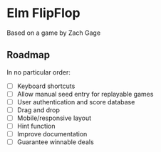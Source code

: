 # Elm FlipFlop
Based on a game by Zach Gage

## Roadmap
In no particular order:
- [ ] Keyboard shortcuts
- [ ] Allow manual seed entry for replayable games
- [ ] User authentication and score database
- [ ] Drag and drop
- [ ] Mobile/responsive layout
- [ ] Hint function
- [ ] Improve documentation
- [ ] Guarantee winnable deals